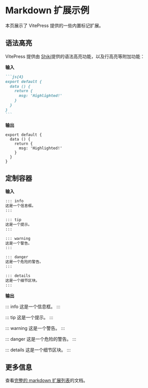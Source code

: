 # Markdown 扩展示例

本页展示了 VitePress 提供的一些内置标记扩展。

## 语法高亮

VitePress 提供由 [Shiki](https://github.com/shikijs/shiki)提供的语法高亮功能，以及行高亮等附加功能：

**输入**

````md
```js{4}
export default {
  data () {
    return {
      msg: 'Highlighted!'
    }
  }
}
```
````

**输出**

```js{4}
export default {
  data () {
    return {
      msg: 'Highlighted!'
    }
  }
}
```

## 定制容器

**输入**

```md
::: info
这是一个信息框。
:::

::: tip
这是一个提示。
:::

::: warning
这是一个警告。
:::

::: danger
这是一个危险的警告。
:::

::: details
这是一个细节区块。
:::
```

**输出**

::: info
这是一个信息框。
:::

::: tip
这是一个提示。
:::

::: warning
这是一个警告。
:::

::: danger
这是一个危险的警告。
:::

::: details
这是一个细节区块。
:::

## 更多信息

查看[完整的 markdown 扩展列表](https://vitepress.dev/guide/markdown)的文档。
